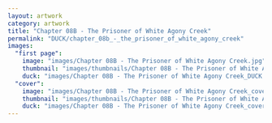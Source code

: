 ```yaml
---
layout: artwork
category: artwork
title: "Chapter 08B - The Prisoner of White Agony Creek"
permalink: "DUCK/chapter_08b_-_the_prisoner_of_white_agony_creek"
images:
  "first page":
    image: "images/Chapter 08B - The Prisoner of White Agony Creek.jpg"
    thumbnail: "images/thumbnails/Chapter 08B - The Prisoner of White Agony Creek.jpg"
    duck: "images/Chapter 08B - The Prisoner of White Agony Creek_DUCK.jpg"
  "cover":
    image: "images/Chapter 08B - The Prisoner of White Agony Creek_cover.jpg"
    thumbnail: "images/thumbnails/Chapter 08B - The Prisoner of White Agony Creek_cover.jpg"
    duck: "images/Chapter 08B - The Prisoner of White Agony Creek_cover_DUCK.jpg"
---
```

